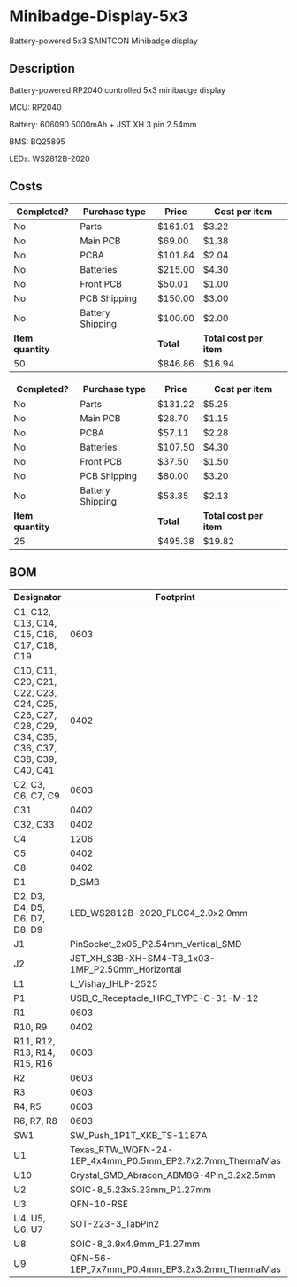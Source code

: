 # Minibadge-Display-5x3
 Battery-powered 5x3 SAINTCON Minibadge display

## Description
Battery-powered RP2040 controlled 5x3 minibadge display

MCU: RP2040

Battery: 606090 5000mAh + JST XH 3 pin 2.54mm

BMS: BQ25895

LEDs: WS2812B-2020

## Costs

| Completed?    | Purchase type    | Price   | Cost per item       |
| ------------- | ---------------- | ------- | ------------------- |
| No            | Parts            | $161.01 | $3.22               |
| No            | Main PCB         | $69.00  | $1.38               |
| No            | PCBA             | $101.84 | $2.04               |
| No            | Batteries        | $215.00 | $4.30               |
| No            | Front PCB        | $50.01  | $1.00               |
| No            | PCB Shipping     | $150.00 | $3.00               |
| No            | Battery Shipping | $100.00 | $2.00               |
| **Item quantity** |                  | **Total**   | **Total cost per item** |
| 50            |                  | $846.86 | $16.94              |

| Completed?    | Purchase type    | Price   | Cost per item       |
| ------------- | ---------------- | ------- | ------------------- |
| No            | Parts            | $131.22 | $5.25               |
| No            | Main PCB         | $28.70  | $1.15               |
| No            | PCBA             | $57.11  | $2.28               |
| No            | Batteries        | $107.50 | $4.30               |
| No            | Front PCB        | $37.50  | $1.50               |
| No            | PCB Shipping     | $80.00  | $3.20               |
| No            | Battery Shipping | $53.35  | $2.13               |
| **Item quantity** |                  | **Total**   | **Total cost per item** |
| 25            |                  | $495.38 | $19.82              |

## BOM

|Designator                                                                                        |Footprint                                                 |Quantity|Value            |LCSC Part #|
|--------------------------------------------------------------------------------------------------|----------------------------------------------------------|--------|-----------------|-----------|
|C1, C12, C13, C14, C15, C16, C17, C18, C19                                                        |0603                                                      |9       |4.7μF            |           |
|C10, C11, C20, C21, C22, C23, C24, C25, C26, C27, C28, C29, C34, C35, C36, C37, C38, C39, C40, C41|0402                                                      |20      |0.1μF            |           |
|C2, C3, C6, C7, C9                                                                                |0603                                                      |5       |10μF             |           |
|C31                                                                                               |0402                                                      |1       |1µF              |           |
|C32, C33                                                                                          |0402                                                      |2       |15pF             |           |
|C4                                                                                                |1206                                                      |1       |40μF             |C426659    |
|C5                                                                                                |0402                                                      |1       |47nF             |           |
|C8                                                                                                |0402                                                      |1       |1µF              |C52923     |
|D1                                                                                                |D_SMB                                                     |1       |20v 5A           |C14651     |
|D2, D3, D4, D5, D6, D7, D8, D9                                                                    |LED_WS2812B-2020_PLCC4_2.0x2.0mm                          |8       |WS2812B-2020     |C5349955   |
|J1                                                                                                |PinSocket_2x05_P2.54mm_Vertical_SMD                       |1       |Board to Board   |           |
|J2                                                                                                |JST_XH_S3B-XH-SM4-TB_1x03-1MP_P2.50mm_Horizontal          |1       |BATT JST         |C161860    |
|L1                                                                                                |L_Vishay_IHLP-2525                                        |1       |2.2µH            |C540967    |
|P1                                                                                                |USB_C_Receptacle_HRO_TYPE-C-31-M-12                       |1       |USB_C_Plug_USB2.0|C165948    |
|R1                                                                                                |0603                                                      |1       |5.23kΩ           |           |
|R10, R9                                                                                           |0402                                                      |2       |27.4Ω            |           |
|R11, R12, R13, R14, R15, R16                                                                      |0603                                                      |6       |10kΩ             |           |
|R2                                                                                                |0603                                                      |1       |260Ω             |C861779    |
|R3                                                                                                |0603                                                      |1       |30.1kΩ           |           |
|R4, R5                                                                                            |0603                                                      |2       |5.1k             |           |
|R6, R7, R8                                                                                        |0603                                                      |3       |1kΩ              |           |
|SW1                                                                                               |SW_Push_1P1T_XKB_TS-1187A                                 |1       |USB BOOT         |C318884    |
|U1                                                                                                |Texas_RTW_WQFN-24-1EP_4x4mm_P0.5mm_EP2.7x2.7mm_ThermalVias|1       |BQ25895          |C80200     |
|U10                                                                                               |Crystal_SMD_Abracon_ABM8G-4Pin_3.2x2.5mm                  |1       |ABM8-272-T3      |C20625731  |
|U2                                                                                                |SOIC-8_5.23x5.23mm_P1.27mm                                |1       |W25Q32JVSS       |C82344     |
|U3                                                                                                |QFN-10-RSE                                                |1       |TS3USB221A       |C128396    |
|U4, U5, U6, U7                                                                                    |SOT-223-3_TabPin2                                         |4       |AP7361C-33E      |C500795    |
|U8                                                                                                |SOIC-8_3.9x4.9mm_P1.27mm                                  |1       |TPM8837C         |C7436831   |
|U9                                                                                                |QFN-56-1EP_7x7mm_P0.4mm_EP3.2x3.2mm_ThermalVias           |1       |RP2040           |C2040      |

